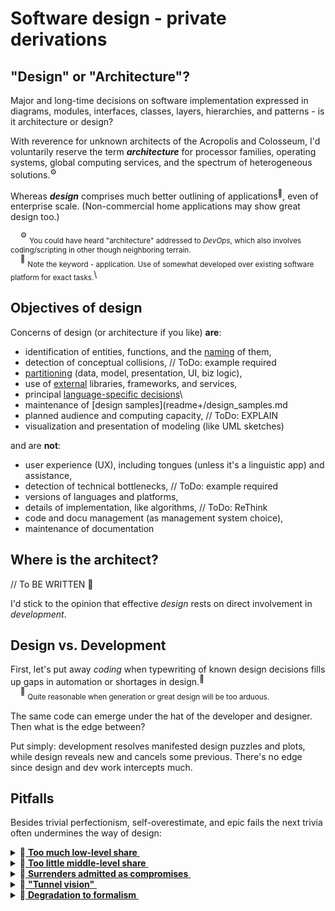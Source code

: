 # Software design - private derivations

## "Design" or "Architecture"?

Major and long-time decisions on software implementation expressed in diagrams, modules, interfaces, classes, layers, hierarchies, and patterns - is it architecture or design?

With reverence for unknown architects of the Acropolis and Colosseum, I'd voluntarily reserve the term ___architecture___ for processor families, operating systems, global computing services, and the spectrum of heterogeneous solutions.<sup>:gear:</sup>

Whereas ___design___ comprises much better outlining of applications<sup>:raising_hand:</sup>, even of enterprise scale. (Non-commercial home applications may show great design too.)

&nbsp;&nbsp;&nbsp;&nbsp;<sup>:gear:</sup>&nbsp;<sub>You could have heard "architecture" addressed to _DevOps_, which also involves coding/scripting in other though neighboring terrain.</sub>\
&nbsp;&nbsp;&nbsp;&nbsp;<sup>:raising_hand:</sup>&nbsp;<sub>Note the keyword - application. Use of somewhat developed over existing software platform for exact tasks.</sub>\

## Objectives of design

Concerns of design (or architecture if you like) **are**:

+ identification of entities, functions, and the [naming](/readme+/dev/code-naming.md/) of them,
+ detection of conceptual collisions, // ToDo: example required
+ [partitioning](/readme+/dev/software-parts/) (data, model, presentation, UI, biz logic),
+ use of [external](/readme+/dev/software-parts/ext_parts.md) libraries, frameworks, and services,
+ principal [language-specific decisions](.net/readme+/design)\
+ maintenance of [design samples](readme+/design_samples.md
+ planned audience and computing capacity, // ToDo: EXPLAIN
+ visualization and presentation of modeling (like UML sketches)

and are **not**: 

- user experience (UX), including tongues (unless it's a linguistic app) and assistance,
- detection of technical bottlenecks, // ToDo: example required
- versions of languages and platforms,
- details of implementation, like algorithms, // ToDo: ReThink
- code and docu management (as management system choice),
- maintenance of documentation 

## Where is the architect?

// To BE WRITTEN 🚧

I'd stick to the opinion that effective _design_ rests on direct involvement in _development_. 

## Design vs. Development

First, let's put away *coding* when typewriting of known design decisions fills up gaps in automation or shortages in design.<sup>:open_hands:</sup>\
&nbsp;&nbsp;&nbsp;&nbsp;<sup>:open_hands:</sup>&nbsp;<sub>Quite reasonable when generation or great design will be too arduous.</sub>


The same code can emerge under the hat of the developer and designer. Then what is the edge between? 

Put simply: development resolves manifested design puzzles and plots, while design reveals new and cancels some previous. There's no edge since design and dev work intercepts much.

## Pitfalls

Besides trivial perfectionism, self-overestimate, and epic fails the next trivia often undermines the way of design:

<details>
<summary>🚧<ins>&nbsp;<b>Too much low-level share</b>&nbsp;</ins></summary>
// TO BE explained
  
  Burden of
  
Is a counter-part of high-level

</details>

<details>
<summary>🚧<ins>&nbsp;<b>Too little middle-level share</b>&nbsp;</ins></summary>
// TO BE explained
Is a counter-part of high-level

It's about DIVERSION

</details>

<details>
<summary>🚧<ins>&nbsp;<b>Surrenders admitted as compromises</b>&nbsp;</ins></summary>
// TO BE explained

</details>

<details>
<summary>🚧<ins>&nbsp;<b>"Tunnel vision"</b>&nbsp;</ins></summary>
// TO BE explained

</details>

<details>
<summary>🚧<ins>&nbsp;<b>Degradation to formalism</b>&nbsp;</ins></summary>
// TO BE explained

</details>

